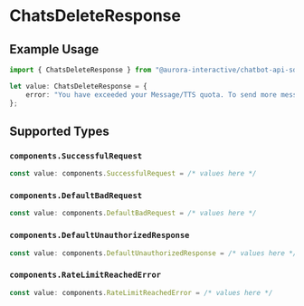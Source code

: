 # ChatsDeleteResponse

## Example Usage

```typescript
import { ChatsDeleteResponse } from "@aurora-interactive/chatbot-api-sdk/models/operations";

let value: ChatsDeleteResponse = {
    error: "You have exceeded your Message/TTS quota. To send more messages, please upgrade your plan or wait until your subscription renews.",
};
```

## Supported Types

### `components.SuccessfulRequest`

```typescript
const value: components.SuccessfulRequest = /* values here */
```

### `components.DefaultBadRequest`

```typescript
const value: components.DefaultBadRequest = /* values here */
```

### `components.DefaultUnauthorizedResponse`

```typescript
const value: components.DefaultUnauthorizedResponse = /* values here */
```

### `components.RateLimitReachedError`

```typescript
const value: components.RateLimitReachedError = /* values here */
```

